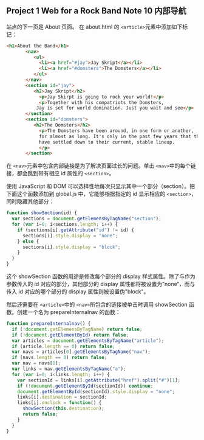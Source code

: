 ## Project 1 Web for a Rock Band Note 10 内部导航

站点的下一页是 About 页面。 在 about.html 的 `<article>`元素中添加如下标记：

```html
<h1>About the Band</h1>
       <nav>
          <ul>
            <li><a href="#jay">Jay Skript</a></li>
            <li><a href="#domsters">The Domsters</a></li>
          </ul>
       </nav>
       <section id="jay">
          <h2>Jay Skript</h2>
            <p>Jay Skirpt is going to rock your world!</p>
            <p>Together with his compatriots the Domsters,
           Jay is set for world domination. Just you wait and see</p> 
       </section>
       <section id="domsters">
          <h2>The Domsters</h2>
            <p>The Domsters have been around, in one form or another,
            for almost as long. It's only in the past few years that the Domsters
            have settled down to their current, stable lineup.
            </p> 
       </section>
```

在 `<nav>`元素中包含内部链接是为了解决页面过长的问题。单击 `<nav>`中的每个链接，都会跳到带有相应 id 属性的 `<section>`。

使用 JavaScript 和 DOM 可以选择性地每次只显示其中一个部分（section）。把下面这个函数添加到 global.js 中，它能够根据指定的 id 显示相应的 `<section>`，同时隐藏其他部分：

```js
function showSection(id) {
  var sections = document.getElemensByTagName("section");
  for (var i=0; i<sections.length; i++) {
    if (sections[i].getAttribute("id") != id) {
      sections[i].style.display = "none";
    } else {
      sections[i].style.display = "block";
    }
  }
}
```

这个 showSection 函数的用途是修改每个部分的 display 样式属性。除了与作为参数传入的 id 对应的部分，其他部分的 display 属性都将被设置为”none“，而与传入 id 对应的哪个部分的 display 属性则被设置伪"block"。

然后还需要在 `<article>`中的 `<nav>`所包含的链接被单击时调用 showSection 函数。创建一个名为 prepareInternalnav 的函数：

```js
function prepareInternalnav() {
  if (!document.getElemensByTagName) return false;
  if (!document.getElementById) return false;
  var articles = document.getElementsByTagName("article");
  if (article.length == 0) return false;
  var navs = articles[0].getElementsByTagName("nav");
  if (navs.length == 0) return false;
  var nav = navs[0];
  var links = nav.getElementsByTagName("a");
  for (var i=0; i<links.length; i++) {
    var sectionId = links[i].getAttribute("href").split("#")[1];
    if (!document.getElementById(sectionId)) continue;
    document.getElementById(sectionId).style.display = "none";
    links[i].destination = sectionId;
    links[i].onclick = function() {
      showSection(this.destination);
      return false;
    }
  }
}
```



  